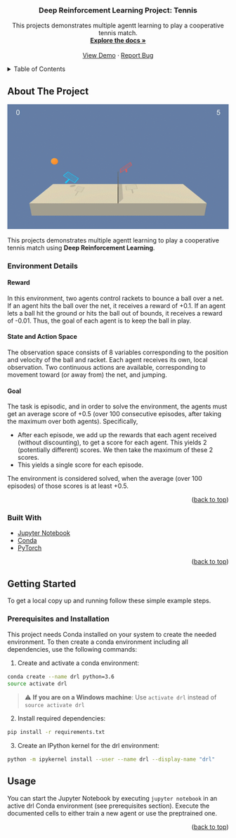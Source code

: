 <div id="top"></div>

<br />
<div align="center">

<h3 align="center">Deep Reinforcement Learning Project: Tennis</h3>

  <p align="center">
    This projects demonstrates multiple agentt learning to play a cooperative tennis match.
    <br />
    <a href="https://github.com/sebastian-kleinschmidt/RL_Tennis"><strong>Explore the docs »</strong></a>
    <br />
    <br />
    <a href="https://github.com/sebastian-kleinschmidt/RL_Tennis">View Demo</a>
    ·
    <a href="https://github.com/sebastian-kleinschmidt/RL_Tennis/issues">Report Bug</a>
  </p>
</div>



<!-- TABLE OF CONTENTS -->
<details>
  <summary>Table of Contents</summary>
  <ol>
    <li>
      <a href="#about-the-project">About The Project</a>
      <ul>
        <li><a href="#built-with">Built With</a></li>
      </ul>
    </li>
    <li>
      <a href="#getting-started">Getting Started</a>
      <ul>
        <li><a href="#prerequisites">Prerequisites</a></li>
      </ul>
    </li>
    <li><a href="#usage">Usage</a></li>
  </ol>
</details>



<!-- ABOUT THE PROJECT -->
## About The Project

[![Product Name Screen Shot][product-screenshot]](https://example.com)

This projects demonstrates multiple agentt learning to play a cooperative tennis match using **Deep Reinforcement Learning**.

### Environment Details

#### Reward
In this environment, two agents control rackets to bounce a ball over a net. If an agent hits the ball over the net, it receives a reward of +0.1. If an agent lets a ball hit the ground or hits the ball out of bounds, it receives a reward of -0.01. Thus, the goal of each agent is to keep the ball in play.

#### State and Action Space
The observation space consists of 8 variables corresponding to the position and velocity of the ball and racket. Each agent receives its own, local observation. Two continuous actions are available, corresponding to movement toward (or away from) the net, and jumping.

#### Goal
The task is episodic, and in order to solve the environment, the agents must get an average score of +0.5 (over 100 consecutive episodes, after taking the maximum over both agents). Specifically,

- After each episode, we add up the rewards that each agent received (without discounting), to get a score for each agent. This yields 2 (potentially different) scores. We then take the maximum of these 2 scores.
- This yields a single score for each episode.

The environment is considered solved, when the average (over 100 episodes) of those scores is at least +0.5.

<p align="right">(<a href="#top">back to top</a>)</p>

### Built With

* [Jupyter Notebook](https://jupyter.org/)
* [Conda](https://docs.conda.io/)
* [PyTorch](https://pytorch.org/)

<p align="right">(<a href="#top">back to top</a>)</p>



<!-- GETTING STARTED -->
## Getting Started

To get a local copy up and running follow these simple example steps.

### Prerequisites and Installation

This project needs Conda installed on your system to create the needed environment. To then create a conda environment including all dependencies, use the following commands:
1. Create and activate a conda environment:
  ```sh
  conda create --name drl python=3.6
  source activate drl
  ```
> :warning: **If you are on a Windows machine**: Use ```activate drl``` instead of ```source activate drl```

2. Install required dependencies:
  ```sh
  pip install -r requirements.txt
  ```

3. Create an IPython kernel for the drl environment:
  ```sh
  python -m ipykernel install --user --name drl --display-name "drl"
  ```


<!-- USAGE EXAMPLES -->
## Usage
You can start the Jupyter Notebook by executing ```jupyter notebook``` in an active drl Conda environment (see prerequisites section). Execute the documented cells to either train a new agent or use the preptrained one.

<p align="right">(<a href="#top">back to top</a>)</p>

<!-- MARKDOWN LINKS & IMAGES -->
<!-- https://www.markdownguide.org/basic-syntax/#reference-style-links -->
[contributors-shield]: https://github.com/sebastian-kleinschmidt/RL_Tennis.svg?style=for-the-badge
[contributors-url]: https://github.com/sebastian-kleinschmidt/RL_Tennis/graphs/contributors
[forks-shield]: https://github.com/sebastian-kleinschmidt/RL_Tennis.svg?style=for-the-badge
[forks-url]: https://github.com/sebastian-kleinschmidt/RL_Tennis/network/members
[stars-shield]: https://github.com/sebastian-kleinschmidt/RL_Tennis.svg?style=for-the-badge
[stars-url]: https://github.com/sebastian-kleinschmidt/RL_Tennis/stargazers
[issues-shield]: https://github.com/sebastian-kleinschmidt/RL_Tennis.svg?style=for-the-badge
[issues-url]: https://github.com/sebastian-kleinschmidt/RL_Tennis/issues
[license-shield]: https://github.com/sebastian-kleinschmidt/RL_Tennis.svg?style=for-the-badge
[license-url]: https://github.com/sebastian-kleinschmidt/RL_Tennis/blob/master/LICENSE.txt
[linkedin-shield]: https://img.shields.io/badge/-LinkedIn-black.svg?style=for-the-badge&logo=linkedin&colorB=555
[linkedin-url]: https://www.linkedin.com/in/sebastiankleinschmidt/
[product-screenshot]: images/tennis.gif